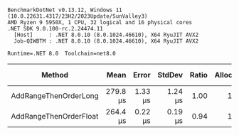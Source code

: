 ```

BenchmarkDotNet v0.13.12, Windows 11 (10.0.22631.4317/23H2/2023Update/SunValley3)
AMD Ryzen 9 5950X, 1 CPU, 32 logical and 16 physical cores
.NET SDK 9.0.100-rc.2.24474.11
  [Host]     : .NET 8.0.10 (8.0.1024.46610), X64 RyuJIT AVX2
  Job-QIWBTM : .NET 8.0.10 (8.0.1024.46610), X64 RyuJIT AVX2

Runtime=.NET 8.0  Toolchain=net8.0  

```
| Method                 | Mean     | Error   | StdDev  | Ratio | Allocated | Alloc Ratio |
|----------------------- |---------:|--------:|--------:|------:|----------:|------------:|
| AddRangeThenOrderLong  | 279.8 μs | 1.33 μs | 1.24 μs |  1.00 |     168 B |        1.00 |
| AddRangeThenOrderFloat | 264.4 μs | 0.22 μs | 0.19 μs |  0.94 |     184 B |        1.10 |
